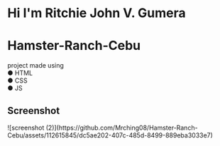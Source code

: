 # Hi I'm Ritchie John V. Gumera 
# Hamster-Ranch-Cebu
project made using <br>
● HTML <br>
● CSS <br>
● JS <br>
<h2>Screenshot</h2>
![screenshot (2)](https://github.com/Mrching08/Hamster-Ranch-Cebu/assets/112615845/dc5ae202-407c-485d-8499-889eba3033e7)

